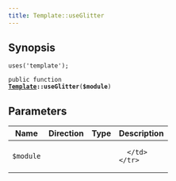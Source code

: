 ```yaml
---
title: Template::useGlitter
---
```


## Synopsis

<code>uses('template');</code>

<code>public function <b><a href="Template">Template</a>::useGlitter</b>(<b>$module</b>)</code>

## Parameters

<table>
  <thead>
    <tr>
      <th>Name</th>
      <th>Direction</th>
      <th>Type</th>
      <th>Description</th>
    </tr>
  </thead>
  <tbody>
    <tr>
      <td><code>$module</code>
      <td><i></i></td>
      <td></td>
      <td>

      </td>
    </tr>
  </tbody>
</table>

